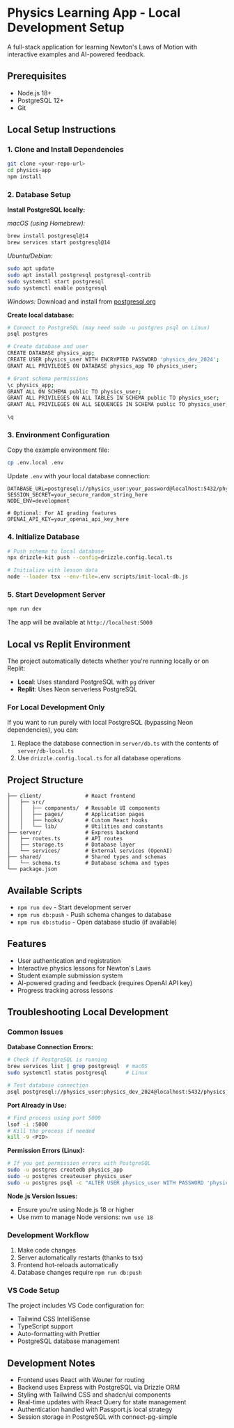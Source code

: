 # Physics Learning App - Local Development Setup

A full-stack application for learning Newton's Laws of Motion with interactive examples and AI-powered feedback.

## Prerequisites

- Node.js 18+ 
- PostgreSQL 12+
- Git

## Local Setup Instructions

### 1. Clone and Install Dependencies

```bash
git clone <your-repo-url>
cd physics-app
npm install
```

### 2. Database Setup

**Install PostgreSQL locally:**

*macOS (using Homebrew):*
```bash
brew install postgresql@14
brew services start postgresql@14
```

*Ubuntu/Debian:*
```bash
sudo apt update
sudo apt install postgresql postgresql-contrib
sudo systemctl start postgresql
sudo systemctl enable postgresql
```

*Windows:*
Download and install from [postgresql.org](https://www.postgresql.org/download/windows/)

**Create local database:**
```bash
# Connect to PostgreSQL (may need sudo -u postgres psql on Linux)
psql postgres

# Create database and user
CREATE DATABASE physics_app;
CREATE USER physics_user WITH ENCRYPTED PASSWORD 'physics_dev_2024';
GRANT ALL PRIVILEGES ON DATABASE physics_app TO physics_user;

# Grant schema permissions
\c physics_app;
GRANT ALL ON SCHEMA public TO physics_user;
GRANT ALL PRIVILEGES ON ALL TABLES IN SCHEMA public TO physics_user;
GRANT ALL PRIVILEGES ON ALL SEQUENCES IN SCHEMA public TO physics_user;

\q
```

### 3. Environment Configuration

Copy the example environment file:
```bash
cp .env.local .env
```

Update `.env` with your local database connection:
```
DATABASE_URL=postgresql://physics_user:your_password@localhost:5432/physics_app
SESSION_SECRET=your_secure_random_string_here
NODE_ENV=development

# Optional: For AI grading features
OPENAI_API_KEY=your_openai_api_key_here
```

### 4. Initialize Database

```bash
# Push schema to local database
npx drizzle-kit push --config=drizzle.config.local.ts

# Initialize with lesson data
node --loader tsx --env-file=.env scripts/init-local-db.js
```

### 5. Start Development Server

```bash
npm run dev
```

The app will be available at `http://localhost:5000`

## Local vs Replit Environment

The project automatically detects whether you're running locally or on Replit:

- **Local**: Uses standard PostgreSQL with `pg` driver
- **Replit**: Uses Neon serverless PostgreSQL

### For Local Development Only

If you want to run purely with local PostgreSQL (bypassing Neon dependencies), you can:

1. Replace the database connection in `server/db.ts` with the contents of `server/db-local.ts`
2. Use `drizzle.config.local.ts` for all database operations

## Project Structure

```
├── client/              # React frontend
│   ├── src/
│   │   ├── components/  # Reusable UI components
│   │   ├── pages/       # Application pages
│   │   ├── hooks/       # Custom React hooks
│   │   └── lib/         # Utilities and constants
├── server/              # Express backend
│   ├── routes.ts        # API routes
│   ├── storage.ts       # Database layer
│   └── services/        # External services (OpenAI)
├── shared/              # Shared types and schemas
│   └── schema.ts        # Database schema and types
└── package.json
```

## Available Scripts

- `npm run dev` - Start development server
- `npm run db:push` - Push schema changes to database
- `npm run db:studio` - Open database studio (if available)

## Features

- User authentication and registration
- Interactive physics lessons for Newton's Laws
- Student example submission system
- AI-powered grading and feedback (requires OpenAI API key)
- Progress tracking across lessons

## Troubleshooting Local Development

### Common Issues

**Database Connection Errors:**
```bash
# Check if PostgreSQL is running
brew services list | grep postgresql  # macOS
sudo systemctl status postgresql      # Linux

# Test database connection
psql postgresql://physics_user:physics_dev_2024@localhost:5432/physics_app
```

**Port Already in Use:**
```bash
# Find process using port 5000
lsof -i :5000
# Kill the process if needed
kill -9 <PID>
```

**Permission Errors (Linux):**
```bash
# If you get permission errors with PostgreSQL
sudo -u postgres createdb physics_app
sudo -u postgres createuser physics_user
sudo -u postgres psql -c "ALTER USER physics_user WITH PASSWORD 'physics_dev_2024';"
```

**Node.js Version Issues:**
- Ensure you're using Node.js 18 or higher
- Use nvm to manage Node versions: `nvm use 18`

### Development Workflow

1. Make code changes
2. Server automatically restarts (thanks to tsx)
3. Frontend hot-reloads automatically
4. Database changes require `npm run db:push`

### VS Code Setup

The project includes VS Code configuration for:
- Tailwind CSS IntelliSense
- TypeScript support
- Auto-formatting with Prettier
- PostgreSQL database management

## Development Notes

- Frontend uses React with Wouter for routing
- Backend uses Express with PostgreSQL via Drizzle ORM
- Styling with Tailwind CSS and shadcn/ui components
- Real-time updates with React Query for state management
- Authentication handled with Passport.js local strategy
- Session storage in PostgreSQL with connect-pg-simple